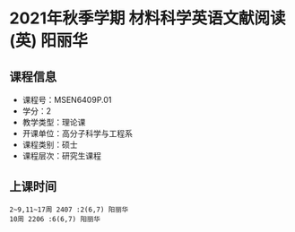 # 2021年秋季学期 材料科学英语文献阅读(英) 阳丽华






## 课程信息

- 课程号：MSEN6409P.01
- 学分：2
- 教学类型：理论课
- 开课单位：高分子科学与工程系
- 课程类别：硕士
- 课程层次：研究生课程

## 上课时间

```
2~9,11~17周 2407 :2(6,7) 阳丽华
10周 2206 :6(6,7) 阳丽华
```

